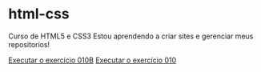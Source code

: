 # html-css
 Curso de HTML5 e CSS3
Estou aprendendo a criar sites e gerenciar meus repositorios!

<nav>
<a href="https://jadielson182.github.io/html-css/desafios/desaio010B/android.html">Executar o exercício 010B</a>
<a href="https://jadielson182.github.io/html-css/desafios/desafio010/home.html">Executar o exercício 010</a>
</nav>
